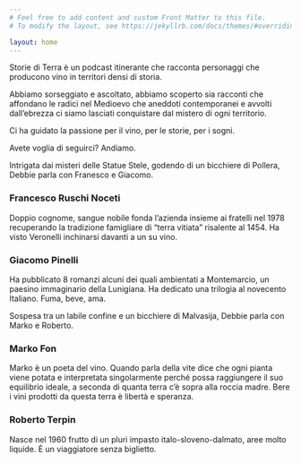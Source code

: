 ```yaml
---
# Feel free to add content and custom Front Matter to this file.
# To modify the layout, see https://jekyllrb.com/docs/themes/#overriding-theme-defaults

layout: home
---
```

Storie di Terra è un podcast itinerante che racconta personaggi che producono vino in territori densi di storia.

Abbiamo sorseggiato e ascoltato, abbiamo scoperto sia racconti che affondano le radici nel Medioevo che aneddoti contemporanei e avvolti dall’ebrezza ci siamo lasciati conquistare dal mistero di ogni territorio.

Ci ha guidato la passione per il vino, per le storie, per i sogni.

Avete voglia di seguirci? Andiamo.

<div id='episode-lunigiana'></div><script type='text/javascript' charset='utf-8' src='https://www.buzzsprout.com/1350580/5434912-lunigiana.js?container_id=episode-lunigiana&player=small'></script>
Intrigata dai misteri delle Statue Stele, godendo di un bicchiere di Pollera, Debbie parla con Franesco e Giacomo.


### Francesco Ruschi Noceti
Doppio cognome, sangue nobile fonda  l’azienda insieme ai fratelli nel 1978 recuperando la tradizione famigliare di “terra vitiata” risalente al 1454. 
Ha visto Veronelli inchinarsi davanti a un su vino.

### Giacomo Pinelli
Ha pubblicato 8 romanzi alcuni dei quali ambientati a Montemarcio, un paesino immaginario della Lunigiana. Ha dedicato una trilogia al novecento Italiano. Fuma, beve, ama.


<div id='episode-carso'></div><script type='text/javascript' charset='utf-8' src='https://www.buzzsprout.com/1350580.js?player=large&tags=carso&container_id=episode-carso'></script>
Sospesa tra un labile confine e un bicchiere di Malvasija, Debbie parla con Marko e Roberto.

### Marko Fon
Marko è un poeta del vino.
Quando parla della vite dice che ogni pianta viene potata e interpretata singolarmente perché possa raggiungere il suo equilibrio ideale, a seconda di quanta terra c’è sopra alla roccia madre.
Bere i vini prodotti da questa terra è libertà e speranza.

### Roberto Terpin
Nasce nel 1960 frutto di un pluri impasto italo-sloveno-dalmato, aree molto liquide.
È un viaggiatore senza biglietto.

